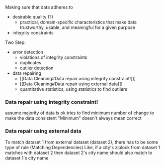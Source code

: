 Making sure that data adheres to 
- desirable quality (?) 
	- practical, domain-specific characteristics that make data trustworthy, usable, and meaningful for a given purpose
- integrity constraints

Two Step:
- error detection
	- violations of integrity constraints
	- duplicates
	- outlier detection
- data repairing 
	- [[Data Cleaning#Data repair using integrity constraint!]]]
	- [[Data Cleaning#Data repair using external data]]]
	- quantitative statistics, using statistics to find outliers


### Data repair using integrity constraint!

assume majority of data is  ok
tries to find minimum number of change to make the data consistent
"Minimum" doesn't always mean correct

### Data repair using external data

To match dataset 1 from external dataset (dataset 2), there has to be some type of rule (Matching Dependencies)
Like, if a city's ziplock from dataset 1 matches with dataset 2 then dataset 2's city name should also match to dataset 1's city name